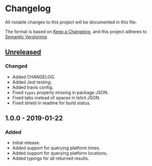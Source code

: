 # Changelog
All notable changes to this project will be documented in this file.

The format is based on [Keep a Changelog](https://keepachangelog.com/en/1.0.0/),
and this project adheres to [Semantic Versioning](https://semver.org/spec/v2.0.0.html).

## [Unreleased]
### Changed
- Added CHANGELOG.
- Added Jest testing.
- Added travis config.
- Fixed `types` property missing in package JSON.
- Fixed tabs instead of spaces in tslint JSON.
- Fixed shield in readme for build status.

## 1.0.0 - 2019-01-22
### Added
- Initial release.
- Added support for querying platform times.
- Added support for querying platform locations.
- Added typings for all returned results.

[Unreleased]: https://github.com/Codex-/metro-info/compare/v1.0.0...HEAD
